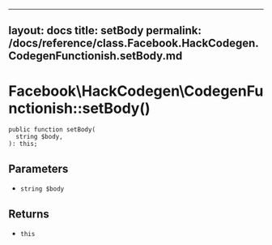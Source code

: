 
***

layout: docs
title: setBody
permalink: /docs/reference/class.Facebook.HackCodegen.CodegenFunctionish.setBody.md
---







# Facebook\\HackCodegen\\CodegenFunctionish::setBody()




``` Hack
public function setBody(
  string $body,
): this;
```




## Parameters




* ` string $body `




## Returns




- ` this `